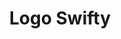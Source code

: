 ---
title: Logo Swifty
isPublic_b: true
published: true

file:
  src: /assets/site/images/logo-swifty.png
  type: image/png
alt_txt: 'Logo Swifty'

---